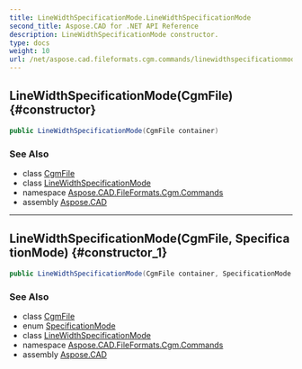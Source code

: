 ```yaml
---
title: LineWidthSpecificationMode.LineWidthSpecificationMode
second_title: Aspose.CAD for .NET API Reference
description: LineWidthSpecificationMode constructor. 
type: docs
weight: 10
url: /net/aspose.cad.fileformats.cgm.commands/linewidthspecificationmode/linewidthspecificationmode/
---
```

## LineWidthSpecificationMode(CgmFile) {#constructor}

```csharp
public LineWidthSpecificationMode(CgmFile container)
```

### See Also

* class [CgmFile](../../../aspose.cad.fileformats.cgm/cgmfile/)
* class [LineWidthSpecificationMode](../)
* namespace [Aspose.CAD.FileFormats.Cgm.Commands](../../linewidthspecificationmode/)
* assembly [Aspose.CAD](../../../)

---

## LineWidthSpecificationMode(CgmFile, SpecificationMode) {#constructor_1}

```csharp
public LineWidthSpecificationMode(CgmFile container, SpecificationMode mode)
```

### See Also

* class [CgmFile](../../../aspose.cad.fileformats.cgm/cgmfile/)
* enum [SpecificationMode](../../../aspose.cad.fileformats.cgm.enums/specificationmode/)
* class [LineWidthSpecificationMode](../)
* namespace [Aspose.CAD.FileFormats.Cgm.Commands](../../linewidthspecificationmode/)
* assembly [Aspose.CAD](../../../)


